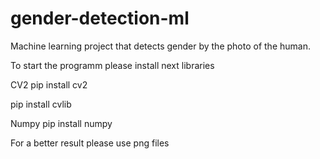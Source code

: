 # gender-detection-ml
Machine learning project that detects gender by the photo of the human.


To start the programm please install next libraries

CV2
pip install cv2

pip install cvlib

Numpy
pip install numpy

For a better result please use png files
